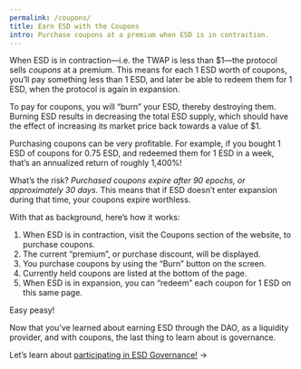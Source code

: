 ```yaml
---
permalink: /coupons/
title: Earn ESD with the Coupons
intro: Purchase coupons at a premium when ESD is in contraction.
---
```


When ESD is in contraction—i.e. the TWAP is less than $1—the protocol sells *coupons* at a premium. This means for each 1 ESD worth of coupons, you’ll pay something less than 1 ESD, and later be able to redeem them for 1 ESD, when the protocol is again in expansion.

To pay for coupons, you will “burn” your ESD, thereby destroying them. Burning ESD results in decreasing the total ESD supply, which should have the effect of increasing its market price back towards a value of $1.

Purchasing coupons can be very profitable. For example, if you bought 1 ESD of coupons for 0.75 ESD, and redeemed them for 1 ESD in a week, that’s an annualized return of roughly 1,400%!

What’s the risk? *Purchased coupons expire after 90 epochs, or approximately 30 days.* This means that if ESD doesn’t enter expansion during that time, your coupons expire worthless.

With that as background, here’s how it works:

1.  When ESD is in contraction, visit the Coupons section of the website, to purchase coupons.
2.  The current “premium”, or purchase discount, will be displayed.
3.  You purchase coupons by using the “Burn” button on the screen.
4.  Currently held coupons are listed at the bottom of the page.
5.  When ESD is in expansion, you can “redeem” each coupon for 1 ESD on this same page.

Easy peasy!

Now that you’ve learned about earning ESD through the DAO, as a liquidity provider, and with coupons, the last thing to learn about is governance.

Let’s learn about [participating in ESD Governance!](/governance/) →